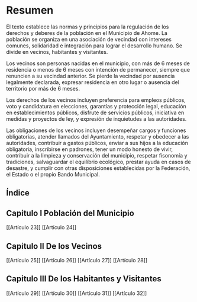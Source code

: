 # Resumen

El texto establece las normas y principios para la regulación de los derechos y deberes de la población en el Municipio de Ahome. La población se organiza en una asociación de vecindad con intereses comunes, solidaridad e integración para lograr el desarrollo humano. Se divide en vecinos, habitantes y visitantes.

Los vecinos son personas nacidas en el municipio, con más de 6 meses de residencia o menos de 6 meses con intención de permanecer, siempre que renuncien a su vecindad anterior. Se pierde la vecindad por ausencia legalmente declarada, expresar residencia en otro lugar o ausencia del territorio por más de 6 meses.

Los derechos de los vecinos incluyen preferencia para empleos públicos, voto y candidatura en elecciones, garantías y protección legal, educación en establecimientos públicos, disfrute de servicios públicos, iniciativa en medidas y proyectos de ley, y expresión de inquietudes a las autoridades.

Las obligaciones de los vecinos incluyen desempeñar cargos y funciones obligatorias, atender llamados del Ayuntamiento, respetar y obedecer a las autoridades, contribuir a gastos públicos, enviar a sus hijos a la educación obligatoria, inscribirse en padrones, tener un modo honesto de vivir, contribuir a la limpieza y conservación del municipio, respetar fisonomía y tradiciones, salvaguardar el equilibrio ecológico, prestar ayuda en casos de desastre, y cumplir con otras disposiciones establecidas por la Federación, el Estado o el propio Bando Municipal.

## Índice

## Capitulo I Población del Municipio

[[Artículo 23]]
[[Artículo 24]]

## Capitulo II De los Vecinos

[[Artículo 25]]
[[Artículo 26]]
[[Artículo 27]]
[[Artículo 28]]

## Capitulo III De los Habitantes y Visitantes
[[Artículo 29]]
[[Artículo 30]]
[[Artículo 31]]
[[Artículo 32]]
